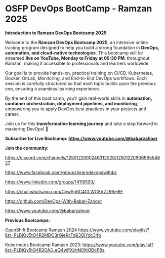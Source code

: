 # OSFP DevOps BootCamp - Ramzan 2025

**Introduction to Ramzan DevOps Bootcamp 2025**  

Welcome to the **Ramzan DevOps Bootcamp 2025**, an intensive online training program designed to help you build a strong foundation in **DevOps, automation, and cloud-native technologies**. This bootcamp will be streamed **live on YouTube, Monday to Friday at 09:30 PM**, throughout Ramzan, making it accessible to professionals and learners worldwide.  


Our goal is to provide hands-on, practical training on CI/CD, Kubernetes, Docker, GitLab, Monitoring, and End-to-End DevOps workflows. Each session is carefully structured so that each topic builds upon the previous one, ensuring a seamless learning experience.  


By the end of this boot camp, you’ll gain real-world skills in **automation, container orchestration, deployment pipelines, and monitoring**, empowering you to apply DevOps best practices in your projects and career.  

Join us for this **transformative learning journey** and take a step forward in mastering DevOps! 🚀  


**Subscribe for Live Bootcamp: https://www.youtube.com/@babarzahoor**


**Join the community:**


https://discord.com/channels/1250122090246312020/1250122090699554827


https://www.facebook.com/groups/learndevopswithbz


https://www.linkedin.com/groups/14119593/


https://chat.whatsapp.com/CywSgRC4GLWG8VZz96ej8E


https://github.com/DevOps-With-Babar-Zahoor


https://www.youtube.com/@babarzahoor


**Previous Bootcamps:** 


OpenShift Bootcamp Ramzan 2024 https://www.youtube.com/playlist?list=PLBiQy5tO4R2MDO3rGieRcTd93QjYdc34b


Kubernetes Bootcamp Ramzan 2023: https://www.youtube.com/playlist?list=PLBiQy5tO4R2OA3_eQ4wPXchN0XtODcP8z
